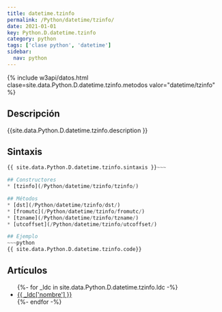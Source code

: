 ```yaml
---
title: datetime.tzinfo
permalink: /Python/datetime/tzinfo/
date: 2021-01-01
key: Python.D.datetime.tzinfo
category: python
tags: ['clase python', 'datetime']
sidebar: 
  nav: python
---
```


{% include w3api/datos.html clase=site.data.Python.D.datetime.tzinfo.metodos valor="datetime/tzinfo" %}

## Descripción
{{site.data.Python.D.datetime.tzinfo.description }}

## Sintaxis
~~~python
{{ site.data.Python.D.datetime.tzinfo.sintaxis }}~~~

## Constructores
* [tzinfo](/Python/datetime/tzinfo/tzinfo/)

## Métodos
* [dst](/Python/datetime/tzinfo/dst/)
* [fromutc](/Python/datetime/tzinfo/fromutc/)
* [tzname](/Python/datetime/tzinfo/tzname/)
* [utcoffset](/Python/datetime/tzinfo/utcoffset/)

## Ejemplo
~~~python
{{ site.data.Python.D.datetime.tzinfo.code}}
~~~

## Artículos
<ul>
{%- for _ldc in site.data.Python.D.datetime.tzinfo.ldc -%}
   <li>
       <a href="{{_ldc['url'] }}">{{ _ldc['nombre'] }}</a>
   </li>
{%- endfor -%}
</ul>
